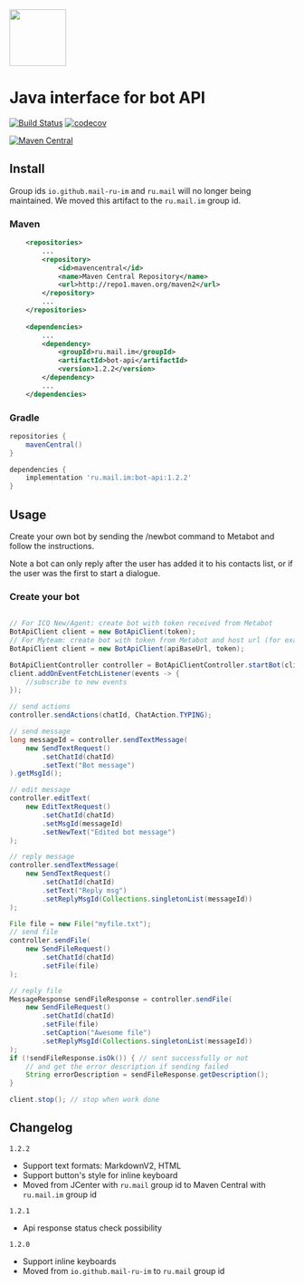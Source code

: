 <img src="https://github.com/mail-ru-im/bot-python/blob/master/logo.png" width="100" height="100">

# Java interface for bot API

[![Build Status](https://travis-ci.org/mail-ru-im/bot-java.svg?branch=master)](https://travis-ci.org/mail-ru-im/bot-java)
[![codecov](https://codecov.io/gh/mail-ru-im/bot-java/branch/master/graph/badge.svg)](https://codecov.io/gh/mail-ru-im/bot-java)

[![Maven Central](https://maven-badges.herokuapp.com/maven-central/ru.mail.im/bot-api/badge.svg)](https://maven-badges.herokuapp.com/maven-central/ru.mail.im/bot-api)

## Install

Group ids `io.github.mail-ru-im` and `ru.mail` will no longer being maintained. We moved this artifact to the `ru.mail.im` group id.

### Maven
```xml
    <repositories>
        ...
        <repository>
            <id>mavencentral</id>
            <name>Maven Central Repository</name>
            <url>http://repo1.maven.org/maven2</url>
        </repository>
        ...
    </repositories>
    
    <dependencies>
        ...
        <dependency>
            <groupId>ru.mail.im</groupId>
            <artifactId>bot-api</artifactId>
            <version>1.2.2</version>
        </dependency>
        ...
    </dependencies>

```
### Gradle
```groovy
repositories {
    mavenCentral()
}

dependencies {
    implementation 'ru.mail.im:bot-api:1.2.2'
}
```

## Usage

Create your own bot by sending the /newbot command to Metabot and follow the instructions.

Note a bot can only reply after the user has added it to his contacts list, or if the user was the first to start a dialogue.

### Create your bot

```java

// For ICQ New/Agent: create bot with token received from Metabot
BotApiClient client = new BotApiClient(token);
// For Myteam: create bot with token from Metabot and host url (for example `https://myteam.mail.ru/`)
BotApiClient client = new BotApiClient(apiBaseUrl, token);

BotApiClientController controller = BotApiClientController.startBot(client);
client.addOnEventFetchListener(events -> { 
    //subscribe to new events
});

// send actions
controller.sendActions(chatId, ChatAction.TYPING);

// send message
long messageId = controller.sendTextMessage(
    new SendTextRequest()
        .setChatId(chatId)
        .setText("Bot message")
).getMsgId();

// edit message
controller.editText(
    new EditTextRequest()
        .setChatId(chatId)
        .setMsgId(messageId)
        .setNewText("Edited bot message")
);  

// reply message
controller.sendTextMessage(
    new SendTextRequest()
        .setChatId(chatId)
        .setText("Reply msg")
        .setReplyMsgId(Collections.singletonList(messageId))
);

File file = new File("myfile.txt");
// send file
controller.sendFile(
    new SendFileRequest()
        .setChatId(chatId)
        .setFile(file)
);

// reply file
MessageResponse sendFileResponse = controller.sendFile(
    new SendFileRequest()
        .setChatId(chatId)
        .setFile(file)
        .setCaption("Awesome file")
        .setReplyMsgId(Collections.singletonList(messageId))
);
if (!sendFileResponse.isOk()) { // sent successfully or not
    // and get the error description if sending failed
    String errorDescription = sendFileResponse.getDescription();
}

client.stop(); // stop when work done
```

## Changelog

`1.2.2` 
- Support text formats: MarkdownV2, HTML
- Support button's style for inline keyboard
- Moved from JCenter with `ru.mail` group id to Maven Central with `ru.mail.im` group id

`1.2.1` 
- Api response status check possibility

`1.2.0` 
- Support inline keyboards        
- Moved from `io.github.mail-ru-im` to `ru.mail` group id

